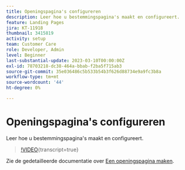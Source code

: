 ```yaml
---
title: Openingspagina's configureren
description: Leer hoe u bestemmingspagina's maakt en configureert.
feature: Landing Pages
jira: KT-11918
thumbnail: 3415819
activity: setup
team: Customer Care
role: Developer, Admin
level: Beginner
last-substantial-update: 2023-03-10T00:00:00Z
exl-id: 78703218-dc38-464a-bbab-f2ba5f715ab3
source-git-commit: 35e036486c5b533b54b3f626d88734e9a9fc3b8a
workflow-type: tm+mt
source-wordcount: '44'
ht-degree: 0%

---
```


# Openingspagina&#39;s configureren

Leer hoe u bestemmingspagina&#39;s maakt en configureert.

>[!VIDEO](https://video.tv.adobe.com/v/3415819/?quality=12&learn=on){transcript=true}

Zie de gedetailleerde documentatie over [Een openingspagina maken](https://experienceleague.adobe.com/docs/campaign-classic/using/designing-content/editing-html-content/creating-a-landing-page.html).
